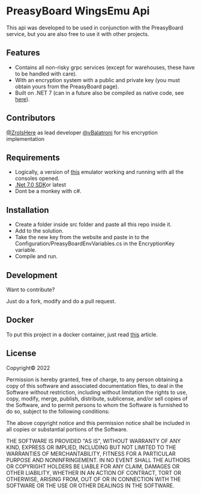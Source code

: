 # PreasyBoard WingsEmu Api

This api was developed to be used in conjunction with the PreasyBoard service, but you are also free to use it with other projects.

## Features

- Contains all non-risky grpc services (except for warehouses, these have to be handled with care).
- With an encryption system with a public and private key (you must obtain yours from the PreasyBoard page).
- Built on .NET 7 (can in a future also be compiled as native code, see [here][Net7Aot]).

## Contributors

[@ZroIsHere][ZroUser] as lead developer
[@vBalatroni][BahlUser] for his encryption implementation

## Requirements

- Logically, a version of [this][VanosillaDiscord] emulator working and running with all the consoles opened.
- [.Net 7.0 SDK][Net7SDK]or latest
- Dont be a monkey with c#.

## Installation

- Create a folder inside src folder and paste all this repo inside it.
- Add to the solution.
- Take the new key from the website and paste in to the Configuration/PreasyBoardEnvVariables.cs in the EncryptionKey variable.
- Compile and run.

## Development

Want to contribute? 

Just do a fork, modify and do a pull request.

## Docker

To put this project in a docker container, just read [this][DockerArticle] article.

## License

Copyright© 2022

Permission is hereby granted, free of charge, to any person obtaining a copy of this software and associated documentation files, to deal in the Software without restriction, including without limitation the rights to use, copy, modify, merge, publish, distribute, sublicense, and/or sell copies of the Software, and to permit persons to whom the Software is furnished to do so, subject to the following conditions:

The above copyright notice and this permission notice shall be included in all copies or substantial portions of the Software.

THE SOFTWARE IS PROVIDED "AS IS", WITHOUT WARRANTY OF ANY KIND, EXPRESS OR IMPLIED, INCLUDING BUT NOT LIMITED TO THE WARRANTIES OF MERCHANTABILITY, FITNESS FOR A PARTICULAR PURPOSE AND NONINFRINGEMENT. IN NO EVENT SHALL THE AUTHORS OR COPYRIGHT HOLDERS BE LIABLE FOR ANY CLAIM, DAMAGES OR OTHER LIABILITY, WHETHER IN AN ACTION OF CONTRACT, TORT OR OTHERWISE, ARISING FROM, OUT OF OR IN CONNECTION WITH THE SOFTWARE OR THE USE OR OTHER DEALINGS IN THE SOFTWARE.

[//]: # (These are reference links used in the body of this note and get stripped out when the markdown processor does its job. There is no need to format nicely because it shouldn't be seen. Thanks SO - http://stackoverflow.com/questions/4823468/store-comments-in-markdown-syntax)

   [Net7SDK]: <https://dotnet.microsoft.com/en-us/download/dotnet/7.0>
   [DockerArticle]: <https://learn.microsoft.com/en-us/dotnet/core/docker/publish-as-container>
   [VanosillaDiscord]: <https://discord.gg/jDEMcvKRfc>
   [Net7Aot]: <https://learn.microsoft.com/en-us/dotnet/core/deploying/native-aot/>
   [BahlUser]: <https://github.com/vBalatroni>
   [ZroUser]: <https://github.com/ZroIsHere>
